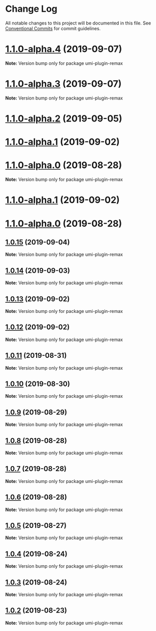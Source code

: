 # Change Log

All notable changes to this project will be documented in this file.
See [Conventional Commits](https://conventionalcommits.org) for commit guidelines.

# [1.1.0-alpha.4](https://github.com/remaxjs/remax/compare/v1.1.0-alpha.3...v1.1.0-alpha.4) (2019-09-07)

**Note:** Version bump only for package umi-plugin-remax

# [1.1.0-alpha.3](https://github.com/remaxjs/remax/compare/v1.1.0-alpha.2...v1.1.0-alpha.3) (2019-09-07)

**Note:** Version bump only for package umi-plugin-remax

# [1.1.0-alpha.2](https://github.com/remaxjs/remax/compare/v1.0.15...v1.1.0-alpha.2) (2019-09-05)

# [1.1.0-alpha.1](https://github.com/remaxjs/remax/compare/v1.0.11...v1.1.0-alpha.1) (2019-09-02)

# [1.1.0-alpha.0](https://github.com/remaxjs/remax/compare/v1.0.6...v1.1.0-alpha.0) (2019-08-28)

**Note:** Version bump only for package umi-plugin-remax

# [1.1.0-alpha.1](https://github.com/remaxjs/remax/compare/v1.0.11...v1.1.0-alpha.1) (2019-09-02)

# [1.1.0-alpha.0](https://github.com/remaxjs/remax/compare/v1.0.6...v1.1.0-alpha.0) (2019-08-28)

## [1.0.15](https://github.com/remaxjs/remax/compare/v1.0.14...v1.0.15) (2019-09-04)

**Note:** Version bump only for package umi-plugin-remax

## [1.0.14](https://github.com/remaxjs/remax/compare/v1.0.13...v1.0.14) (2019-09-03)

**Note:** Version bump only for package umi-plugin-remax

## [1.0.13](https://github.com/remaxjs/remax/compare/v1.0.12...v1.0.13) (2019-09-02)

**Note:** Version bump only for package umi-plugin-remax

## [1.0.12](https://github.com/remaxjs/remax/compare/v1.0.11...v1.0.12) (2019-09-02)

**Note:** Version bump only for package umi-plugin-remax

## [1.0.11](https://github.com/remaxjs/remax/compare/v1.0.10...v1.0.11) (2019-08-31)

**Note:** Version bump only for package umi-plugin-remax

## [1.0.10](https://github.com/remaxjs/remax/compare/v1.0.9...v1.0.10) (2019-08-30)

**Note:** Version bump only for package umi-plugin-remax

## [1.0.9](https://github.com/remaxjs/remax/compare/v1.0.8...v1.0.9) (2019-08-29)

**Note:** Version bump only for package umi-plugin-remax

## [1.0.8](https://github.com/remaxjs/remax/compare/v1.0.7...v1.0.8) (2019-08-28)

**Note:** Version bump only for package umi-plugin-remax

## [1.0.7](https://github.com/remaxjs/remax/compare/v1.0.6...v1.0.7) (2019-08-28)

**Note:** Version bump only for package umi-plugin-remax

## [1.0.6](https://github.com/remaxjs/remax/compare/v1.0.5...v1.0.6) (2019-08-28)

**Note:** Version bump only for package umi-plugin-remax

## [1.0.5](https://github.com/remaxjs/remax/compare/v1.0.4...v1.0.5) (2019-08-27)

**Note:** Version bump only for package umi-plugin-remax

## [1.0.4](https://github.com/remaxjs/remax/compare/v1.0.3...v1.0.4) (2019-08-24)

**Note:** Version bump only for package umi-plugin-remax

## [1.0.3](https://github.com/remaxjs/remax/compare/v1.0.2...v1.0.3) (2019-08-24)

**Note:** Version bump only for package umi-plugin-remax

## [1.0.2](https://github.com/remaxjs/remax/compare/v1.0.1...v1.0.2) (2019-08-23)

**Note:** Version bump only for package umi-plugin-remax

